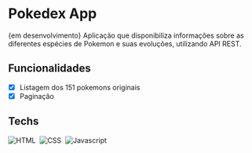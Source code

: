 # Pokedex App

{em desenvolvimento} Aplicação que disponibiliza informações sobre as diferentes espécies de Pokemon e suas evoluções, utilizando API REST. 

## Funcionalidades

- [x] Listagem dos 151 pokemons originais
- [x] Paginação

## Techs

![HTML](https://img.shields.io/badge/-HTML-2D2C2A?style=for-the-badge&logo=HTML5)&nbsp;
![CSS](https://img.shields.io/badge/-CSS-2D2C2A?style=for-the-badge&logo=CSS3&logoColor=1572B6)&nbsp;
![Javascript](https://img.shields.io/badge/-Javascript-2D2C2A?style=for-the-badge&logo=Javascript&logoColor=F0DB4F)&nbsp;

